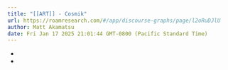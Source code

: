 ```yaml
---
title: "[[ART]] - Cosmik"
url: https://roamresearch.com/#/app/discourse-graphs/page/l2oRuDJlU
author: Matt Akamatsu
date: Fri Jan 17 2025 21:01:44 GMT-0800 (Pacific Standard Time)
---
```


- 
- 
